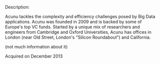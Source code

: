 Description:

Acunu tackles the complexity and efficiency challenges posed by Big Data applications.  Acunu was founded in 2009 and is backed by some of Europe's top VC funds. Started by a unique mix of researchers and engineers from Cambridge and Oxford Universities, Acunu has offices in London (near Old Street, London's "Silicon Roundabout") and California.

(not much information about it)

Acquired on December 2013